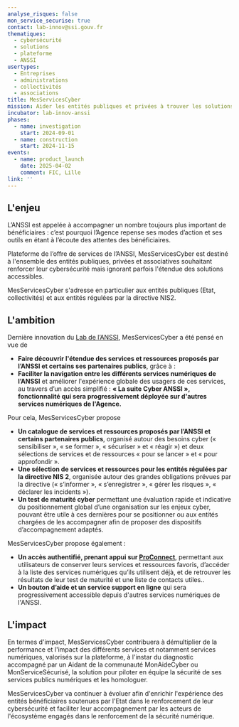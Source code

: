 ```yaml
---
analyse_risques: false
mon_service_securise: true
contact: lab-innov@ssi.gouv.fr
thematiques:
  - cybersécurité
  - solutions
  - plateforme
  - ANSSI
usertypes:
  - Entreprises
  - administrations
  - collectivités
  - associations
title: MesServicesCyber
mission: Aider les entités publiques et privées à trouver les solutions répondant à leurs besoins cyber
incubator: lab-innov-anssi
phases:
  - name: investigation
    start: 2024-09-01
  - name: construction
    start: 2024-11-15
events:
  - name: product_launch
    date: 2025-04-02
    comment: FIC, Lille
link: ''
---
```

## L'enjeu

L’ANSSI est appelée à accompagner un nombre toujours plus important de bénéficiaires : c’est pourquoi l’Agence repense ses modes d’action et ses outils en étant à l’écoute des attentes des bénéficiaires. 

Plateforme de l’offre de services de l’ANSSI, MesServicesCyber est destiné à l'ensemble des entités publiques, privées et associatives souhaitant renforcer leur cybersécurité mais ignorant parfois l'étendue des solutions accessibles.

MesServicesCyber s'adresse en particulier aux entités publiques (Etat, collectivités) et aux entités régulées par la directive NIS2.

## L'ambition

Dernière innovation du [Lab de l’ANSSI](https://beta.gouv.fr/incubateurs/lab-innov-anssi), MesServicesCyber a été pensé en vue de
* **Faire découvrir l'étendue des services et ressources proposés par l’ANSSI et certains ses partenaires publics**, grâce à :
* **Faciliter la navigation entre les différents services numériques de l’ANSSI** et améliorer l'expérience globale des usagers de ces services, au travers d’un accès simplifié : **« La suite Cyber ANSSI », fonctionnalité qui sera progressivement déployée sur d'autres services numériques de l'Agence.**

Pour cela, MesServicesCyber propose
   * **Un catalogue de services et ressources proposés par l’ANSSI et certains partenaires publics**, organisé autour des besoins cyber (« sensibiliser », « se former », « sécuriser » et « réagir ») et deux sélections de services et de ressources « pour se lancer » et « pour approfondir ».
   * **Une sélection de services et ressources pour les entités régulées par la directive NIS 2**, organisée autour des grandes obligations prévues par la directive (« s’informer », « s’enregistrer », « gérer les risques », « déclarer les incidents »).
   * **Un test de maturité cyber** permettant une évaluation rapide et indicative du positionnement global d’une organisation sur les enjeux cyber, pouvant être utile à ces dernières pour se positionner ou aux entités chargées de les accompagner afin de proposer des dispositifs d’accompagnement adaptés.

MesServicesCyber propose également :
* **Un accès authentifié, prenant appui sur [ProConnect](https://www.proconnect.gouv.fr/)**, permettant aux utilisateurs de conserver leurs services et ressources favoris, d’accéder à la liste des services numériques qu’ils utilisent déjà,  et de retrouver les résultats de leur test de maturité et une liste de contacts utiles..
* **Un bouton d’aide et un service support en ligne** qui sera progressivement accessible depuis d'autres services numériques de l'ANSSI.

## L'impact

En termes d'impact, MesServicesCyber contribuera à démultiplier de la performance et l'impact des différents services et notamment services numériques, valorisés sur la plateforme, à l'instar du diagnostic accompagné par un Aidant de la communauté MonAideCyber ou MonServiceSécurisé, la solution pour piloter en équipe la sécurité de ses services publics numériques et les homologuer.

MesServicesCyber va continuer à évoluer afin d'enrichir l'expérience des entités bénéficiaires soutenues par l'Etat dans le renforcement de leur cybersécurité et faciliter leur accompagnement par les acteurs de l'écosystème engagés dans le renforcement de la sécurité numérique.


